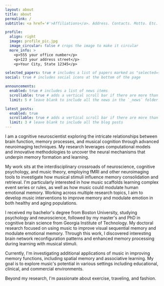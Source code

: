 ```yaml
---
layout: about
title: about
permalink: /
subtitle: <a href='#'>Affiliations</a>. Address. Contacts. Motto. Etc.

profile:
  align: right
  image: profile_pic.jpg
  image_circular: false # crops the image to make it circular
  more_info: >
    <p>555 your office number</p>
    <p>123 your address street</p>
    <p>Your City, State 12345</p>

selected_papers: true # includes a list of papers marked as "selected={true}"
social: true # includes social icons at the bottom of the page

announcements:
  enabled: true # includes a list of news items
  scrollable: true # adds a vertical scroll bar if there are more than 3 news items
  limit: 5 # leave blank to include all the news in the `_news` folder

latest_posts:
  enabled: true
  scrollable: true # adds a vertical scroll bar if there are more than 3 new posts items
  limit: 3 # leave blank to include all the blog posts
---
```


I am a cognitive neuroscientist exploring the intricate relationships between brain function, memory processes, and musical cognition through advanced neuroimaging techniques. My research leverages computational models and innovative methodologies to uncover the neural mechanisms that underpin memory formation and learning.

My work sits at the interdisciplinary crossroads of neuroscience, cognitive psychology, and music theory, employing fMRI and other neuroimaging tools to investigate how musical stimuli influence memory consolidation and retrieval. I'm particularly interested in how music scaffolds learning complex event series or rules, as well as how music could modulate human emotional memory. Working across multiple research topics, I aim to develop music interventions to improve memory and modulate emotion in both healthy and aging populations.

I received my bachelor's degree from Boston University, studying psychology and neuroscience, followed by my master's and PhD in cognitive brain science from Georgia Institute of Technology. My doctoral research focused on using music to improve visual sequential memory and modulate emotional memory. Through this work, I discovered interesting brain network reconfiguration patterns and enhanced memory processing during learning with musical stimuli.

Currently, I'm investigating additional applications of music in improving memory functions, including spatial memory and associative learning. My goal is to explore music's potential in various settings including educational, clinical, and commercial environments.

Beyond my research, I'm passionate about exercise, traveling, and fashion.
